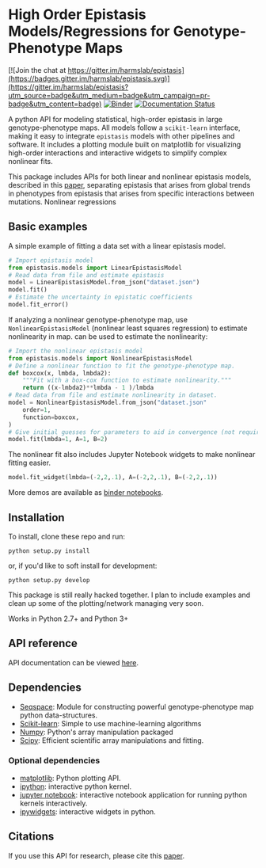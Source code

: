 # High Order Epistasis Models/Regressions for Genotype-Phenotype Maps

[![Join the chat at https://gitter.im/harmslab/epistasis](https://badges.gitter.im/harmslab/epistasis.svg)](https://gitter.im/harmslab/epistasis?utm_source=badge&utm_medium=badge&utm_campaign=pr-badge&utm_content=badge)
[![Binder](http://mybinder.org/badge.svg)](http://mybinder.org:/repo/harmslab/epistasis)
[![Documentation Status](https://readthedocs.org/projects/epistasis/badge/?version=latest)](http://epistasis.readthedocs.io/?badge=latest)

A python API for modeling statistical, high-order epistasis in large genotype-phenotype maps. All models follow a `scikit-learn` interface, making it easy to integrate `epistasis` models with other pipelines and software. It includes a plotting module built on matplotlib for visualizing high-order interactions and interactive widgets to simplify complex nonlinear fits.

This package includes APIs for both linear and nonlinear epistasis models, described in this [paper](), separating epistasis that arises from global trends in phenotypes from epistasis that arises from specific interactions between mutations. Nonlinear regressions

## Basic examples

A simple example of fitting a data set with a linear epistasis model.  
```python
# Import epistasis model
from epistasis.models import LinearEpistasisModel
# Read data from file and estimate epistasis
model = LinearEpistasisModel.from_json("dataset.json")
model.fit()
# Estimate the uncertainty in epistatic coefficients
model.fit_error()
```

If analyzing a nonlinear genotype-phenotype map, use `NonlinearEpistasisModel`
(nonlinear least squares regression) to estimate nonlinearity in map.
can be used to estimate the nonlinearity:
```python
# Import the nonlinear epistasis model
from epistasis.models import NonlinearEpistasisModel
# Define a nonlinear function to fit the genotype-phenotype map.
def boxcox(x, lmbda, lmbda2):
    """Fit with a box-cox function to estimate nonlinearity."""
    return ((x-lmbda2)**lmbda - 1 )/lmbda
# Read data from file and estimate nonlinearity in dataset.
model = NonlinearEpistasisModel.from_json("dataset.json"
    order=1,
    function=boxcox,
)
# Give initial guesses for parameters to aid in convergence (not required).
model.fit(lmbda=1, A=1, B=2)
```

The nonlinear fit also includes Jupyter Notebook widgets to make nonlinear fitting
easier.
```python
model.fit_widget(lmbda=(-2,2,.1), A=(-2,2,.1), B=(-2,2,.1))
```

More demos are available as [binder notebooks]().

## Installation

To install, clone these repo and run:

```python setup.py install```

or, if you'd like to soft install for development:

```python setup.py develop```

This package is still really hacked together. I plan to include examples and clean up some of the plotting/network managing very soon.

Works in Python 2.7+ and Python 3+

## API reference

API documentation can be viewed [here](http://epistasis.readthedocs.io/).

## Dependencies

* [Seqspace](https://github.com/harmslab/seqspace): Module for constructing powerful genotype-phenotype map python data-structures.
* [Scikit-learn](http://scikit-learn.org/stable/): Simple to use machine-learning algorithms
* [Numpy](http://www.numpy.org/): Python's array manipulation packaged
* [Scipy](http://www.scipy.org/): Efficient scientific array manipulations and fitting.

### Optional dependencies

* [matplotlib](): Python plotting API.
* [ipython](): interactive python kernel.
* [jupyter notebook](): interactive notebook application for running python kernels interactively.   
* [ipywidgets](): interactive widgets in python.

## Citations
If you use this API for research, please cite this [paper](http://biorxiv.org/content/early/2016/08/30/072256).
